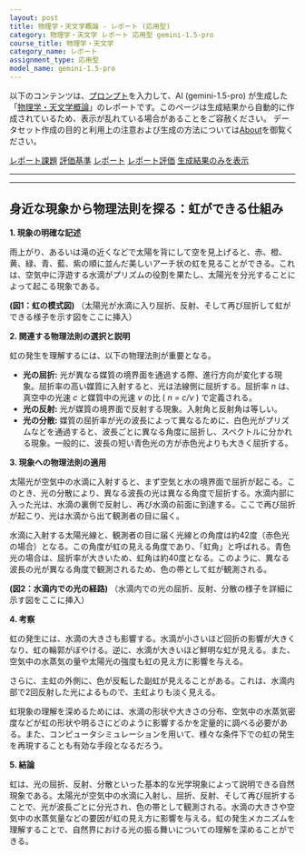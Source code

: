 ```yaml
---
layout: post
title: 物理学・天文学概論 - レポート (応用型)
category: 物理学・天文学 レポート 応用型 gemini-1.5-pro
course_title: 物理学・天文学
category_name: レポート
assignment_type: 応用型
model_name: gemini-1.5-pro
---
```


以下のコンテンツは、[プロンプト](http://127.0.0.1:8000/generated/物理学・天文学/gemini-1.5-pro/prompt_レポート-応用型.md)を入力して、AI (gemini-1.5-pro) が生成した「[物理学・天文学概論](/contents/物理学・天文学/)」のレポートです。このページは生成結果から自動的に作成されているため、表示が乱れている場合があることをご容赦ください。
データセット作成の目的と利用上の注意および生成の方法については[About](/About)を御覧ください。

[レポート課題](../レポート課題-応用型)
[評価基準](../評価基準-応用型)
[レポート](../レポート-応用型)
[レポート評価](../レポート評価-応用型)
[生成結果のみを表示](http://127.0.0.1:8000/generated/物理学・天文学/gemini-1.5-pro/レポート-応用型.md)
  

***
***
  
## 身近な現象から物理法則を探る：虹ができる仕組み

**1. 現象の明確な記述**

雨上がり、あるいは滝の近くなどで太陽を背にして空を見上げると、赤、橙、黄、緑、青、藍、紫の順に並んだ美しいアーチ状の虹を見ることができる。これは、空気中に浮遊する水滴がプリズムの役割を果たし、太陽光を分光することによって起こる現象である。

**(図1：虹の模式図)**
（太陽光が水滴に入り屈折、反射、そして再び屈折して虹ができる様子を示す図をここに挿入）


**2. 関連する物理法則の選択と説明**

虹の発生を理解するには、以下の物理法則が重要となる。

* **光の屈折:** 光が異なる媒質の境界面を通過する際、進行方向が変化する現象。屈折率の高い媒質に入射すると、光は法線側に屈折する。屈折率 *n* は、真空中の光速 *c* と媒質中の光速 *v* の比 ( *n = c/v* ) で定義される。
* **光の反射:** 光が媒質の境界面で反射する現象。入射角と反射角は等しい。
* **光の分散:** 媒質の屈折率が光の波長によって異なるために、白色光がプリズムなどを通過すると、波長ごとに異なる角度に屈折し、スペクトルに分かれる現象。一般的に、波長の短い青色光の方が赤色光よりも大きく屈折する。


**3. 現象への物理法則の適用**

太陽光が空気中の水滴に入射すると、まず空気と水の境界面で屈折が起こる。このとき、光の分散により、異なる波長の光は異なる角度で屈折する。水滴内部に入った光は、水滴の裏側で反射し、再び水滴の前面に到達する。ここで再び屈折が起こり、光は水滴から出て観測者の目に届く。

水滴に入射する太陽光線と、観測者の目に届く光線との角度は約42度（赤色光の場合）となる。この角度が虹の見える角度であり、「虹角」と呼ばれる。青色光の場合は、屈折率が大きいため、虹角は約40度となる。このように、異なる波長の光が異なる角度で観測されるため、色の帯として虹が観測される。

**(図2：水滴内での光の経路)**
（水滴内での光の屈折、反射、分散の様子を詳細に示す図をここに挿入）


**4. 考察**

虹の発生には、水滴の大きさも影響する。水滴が小さいほど回折の影響が大きくなり、虹の輪郭がぼやける。逆に、水滴が大きいほど鮮明な虹が見える。また、空気中の水蒸気の量や太陽光の強度も虹の見え方に影響を与える。

さらに、主虹の外側に、色が反転した副虹が見えることがある。これは、水滴内部で2回反射した光によるもので、主虹よりも淡く見える。

虹現象の理解を深めるためには、水滴の形状や大きさの分布、空気中の水蒸気密度などが虹の形状や明るさにどのように影響するかを定量的に調べる必要がある。また、コンピュータシミュレーションを用いて、様々な条件下での虹の発生を再現することも有効な手段となるだろう。


**5. 結論**

虹は、光の屈折、反射、分散といった基本的な光学現象によって説明できる自然現象である。太陽光が空気中の水滴に入射し、屈折、反射、そして再び屈折することで、光が波長ごとに分光され、色の帯として観測される。水滴の大きさや空気中の水蒸気量などの要因が虹の見え方に影響を与える。虹の発生メカニズムを理解することで、自然界における光の振る舞いについての理解を深めることができる。
